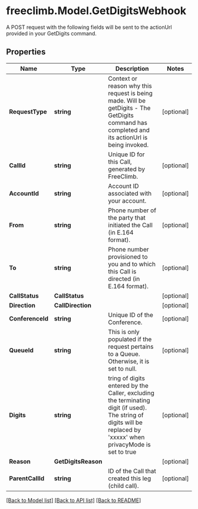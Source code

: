 # freeclimb.Model.GetDigitsWebhook

A POST request with the following fields will be sent to the actionUrl provided in your GetDigits command.
## Properties

Name | Type | Description | Notes
------------ | ------------- | ------------- | -------------
**RequestType** | **string** | Context or reason why this request is being made. Will be getDigits - The GetDigits command has completed and its actionUrl is being invoked. | [optional] 
**CallId** | **string** | Unique ID for this Call, generated by FreeClimb. | [optional] 
**AccountId** | **string** | Account ID associated with your account. | [optional] 
**From** | **string** | Phone number of the party that initiated the Call (in E.164 format). | [optional] 
**To** | **string** | Phone number provisioned to you and to which this Call is directed (in E.164 format). | [optional] 
**CallStatus** | **CallStatus** |  | [optional] 
**Direction** | **CallDirection** |  | [optional] 
**ConferenceId** | **string** | Unique ID of the Conference. | [optional] 
**QueueId** | **string** | This is only populated if the request pertains to a Queue. Otherwise, it is set to null. | [optional] 
**Digits** | **string** | tring of digits entered by the Caller, excluding the terminating digit (if used). The string of digits will be replaced by &#39;xxxxx&#39; when privacyMode is set to true | [optional] 
**Reason** | **GetDigitsReason** |  | [optional] 
**ParentCallId** | **string** | ID of the Call that created this leg (child call). | [optional] 

[[Back to Model list]](../README.md#documentation-for-models) [[Back to API list]](../README.md#documentation-for-api-endpoints) [[Back to README]](../README.md)

